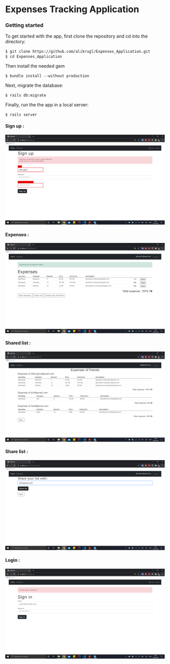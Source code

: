 # Expenses Tracking Application #

### Getting started

To get started with the app, first clone the repository and cd into the directory:
```
$ git clone https://github.com/alikrugl/Expenses_Application.git
$ cd Expenses_Application
```
Then install the needed gem
```
$ bundle install --without production
```
Next, migrate the database:
```
$ rails db:migrate
```
Finally, run the the app in a local server:
```
$ rails server
```

#### Sign up :
![Sign up tab](https://github.com/alikrugl/Expenses_Application/blob/main/sign%20up.png)

#### Expenses :
![Expenses tab](https://github.com/alikrugl/Expenses_Application/blob/main/expenses.png)

#### Shared list :
![Shared list tab](https://github.com/alikrugl/Expenses_Application/blob/main/shared%20list.png)

#### Share list :
![Share list  tab](https://github.com/alikrugl/Expenses_Application/blob/main/share%20list.png)

#### Login :
![Login tab](https://github.com/alikrugl/Expenses_Application/blob/main/login.png)

